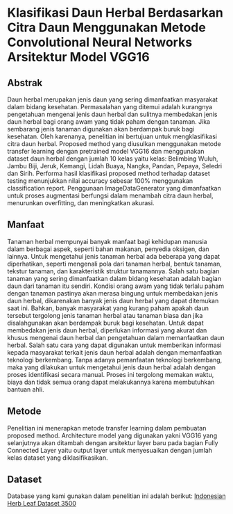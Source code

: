 # Klasifikasi Daun Herbal Berdasarkan Citra Daun Menggunakan Metode Convolutional Neural Networks Arsitektur Model VGG16

## Abstrak

Daun herbal merupakan jenis daun yang sering dimanfaatkan masyarakat dalam bidang kesehatan. Permasalahan yang ditemui adalah kurangnya pengetahuan mengenai jenis daun herbal dan sulitnya membedakan jenis daun herbal bagi orang awam yang tidak paham dengan tanaman. Jika sembarang jenis tanaman digunakan  akan berdampak buruk bagi kesehatan. Oleh karenanya, penelitian ini bertujuan untuk mengklasifikasi citra daun herbal. Proposed method yang diusulkan menggunakan metode transfer learning dengan pretrained model VGG16 dan menggunakan dataset daun herbal dengan jumlah 10 kelas yaitu kelas: Belimbing Wuluh, Jambu Biji, Jeruk, Kemangi, Lidah Buaya, Nangka, Pandan, Pepaya, Seledri dan Sirih. Performa hasil klasifikasi proposed method terhadap dataset testing menunjukkan nilai accuracy sebesar 100% menggunakan classification report. Penggunaan ImageDataGenerator yang dimanfaatkan untuk proses augmentasi berfungsi dalam menambah citra daun herbal, menurunkan overfitting, dan meningkatkan akurasi.

## Manfaat

Tanaman herbal mempunyai banyak manfaat bagi kehidupan manusia dalam berbagai aspek, seperti bahan makanan, penyedia oksigen, dan lainnya. Untuk mengetahui jenis tanaman herbal ada beberapa yang dapat diperhatikan, seperti mengenali pola dari tanaman herbal, bentuk tanaman, tekstur tanaman, dan karakteristik struktur tanamannya. Salah satu bagian tanaman yang sering dimanfaatkan dalam bidang kesehatan adalah bagian daun dari tanaman itu sendiri. Kondisi orang awam yang tidak terlalu paham dengan tanaman pastinya akan merasa bingung untuk membedakan jenis daun herbal, dikarenakan banyak jenis daun herbal yang dapat ditemukan saat ini. Bahkan,  banyak masyarakat yang kurang paham apakah daun tersebut tergolong jenis tanaman herbal atau tanaman biasa dan jika disalahgunakan akan berdampak buruk bagi kesehatan. Untuk dapat membedakan jenis daun herbal, diperlukan informasi yang akurat dan khusus mengenai daun herbal dan pengetahuan dalam memanfaatkan daun herbal. Salah satu cara yang dapat digunakan untuk memberikan informasi kepada masyarakat terkait jenis daun herbal adalah dengan memanfaatkan teknologi berkembang. Tanpa adanya pemanfaatan teknologi berkembang, maka yang dilakukan untuk mengetahui jenis daun herbal adalah dengan proses identifikasi secara manual. Proses ini tergolong memakan waktu, biaya dan tidak semua orang dapat melakukannya karena membutuhkan bantuan ahli.

## Metode

Penelitian ini menerapkan metode transfer learning dalam pembuatan proposed method. Architecture model yang digunakan yakni VGG16 yang selanjutnya akan ditambah dengan arsitektur layer baru pada bagian Fully Connected Layer yaitu output layer untuk menyesuaikan dengan jumlah kelas dataset yang diklasifikasikan.

## Dataset
Database yang kami gunakan dalam penelitian ini adalah berikut: 
<a href=https://data.mendeley.com/datasets/s82j8dh4rr/1 target="_blank">Indonesian Herb Leaf Dataset 3500</a>
